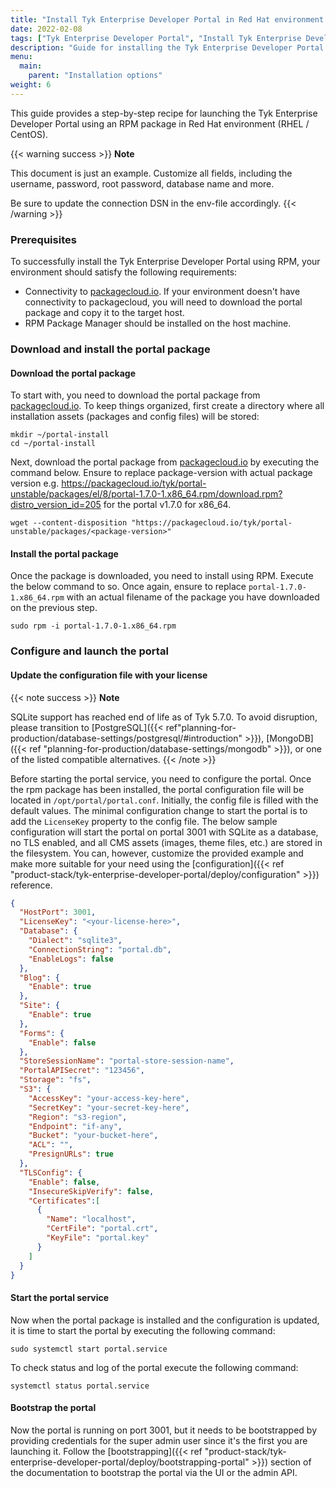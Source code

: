 ```yaml
---
title: "Install Tyk Enterprise Developer Portal in Red Hat environment using RPM"
date: 2022-02-08
tags: ["Tyk Enterprise Developer Portal", "Install Tyk Enterprise Developer Portal using RPM", "RHEL"]
description: "Guide for installing the Tyk Enterprise Developer Portal in Red Hat environment using RPM"
menu:
  main:
    parent: "Installation options"
weight: 6
---
```


This guide provides a step-by-step recipe for launching the Tyk Enterprise Developer Portal using an RPM package in Red Hat environment (RHEL / CentOS).

{{< warning success >}}
**Note**

This document is just an example. Customize all fields, including the username, password, root password, database name and more.

Be sure to update the connection DSN in the env-file accordingly.
{{< /warning >}}


### Prerequisites
To successfully install the Tyk Enterprise Developer Portal using RPM, your environment should satisfy the following requirements:
- Connectivity to [packagecloud.io](https://packagecloud.io). If your environment doesn't have connectivity to packagecloud, you will need to download the portal package and copy it to the target host.
- RPM Package Manager should be installed on the host machine.

### Download and install the portal package
#### Download the portal package
To start with, you need to download the portal package from [packagecloud.io](https://packagecloud.io). To keep things organized, first create a directory where all installation assets (packages and config files) will be stored:
```console
mkdir ~/portal-install
cd ~/portal-install
```

Next, download the portal package from [packagecloud.io](https://packagecloud.io/tyk/portal-unstable) by executing the command below.
Ensure to replace package-version with actual package version e.g. https://packagecloud.io/tyk/portal-unstable/packages/el/8/portal-1.7.0-1.x86_64.rpm/download.rpm?distro_version_id=205 for the portal v1.7.0 for x86_64.
```console
wget --content-disposition "https://packagecloud.io/tyk/portal-unstable/packages/<package-version>"
```

#### Install the portal package
Once the package is downloaded, you need to install using RPM. Execute the below command to so. Once again, ensure to replace `portal-1.7.0-1.x86_64.rpm` with an actual filename of the package you have downloaded on the previous step.  
```console
sudo rpm -i portal-1.7.0-1.x86_64.rpm
```

### Configure and launch the portal

#### Update the configuration file with your license

{{< note success >}}
**Note** 

SQLite support has reached end of life as of Tyk 5.7.0. To avoid disruption, please transition to [PostgreSQL]({{< ref"planning-for-production/database-settings/postgresql/#introduction" >}}), [MongoDB]({{< ref "planning-for-production/database-settings/mongodb" >}}), or one of the listed compatible alternatives.
{{< /note >}}

Before starting the portal service, you need to configure the portal. Once the rpm package has been installed, the portal configuration file will be located in `/opt/portal/portal.conf`.
Initially, the config file is filled with the default values. The minimal configuration change to start the portal is to add the `LicenseKey` property to the config file.
The below sample configuration will start the portal on portal 3001 with SQLite as a database, no TLS enabled, and all CMS assets (images, theme files, etc.) are stored in the filesystem.
You can, however, customize the provided example and make more suitable for your need using the [configuration]({{< ref "product-stack/tyk-enterprise-developer-portal/deploy/configuration" >}}) reference.
```json
{
  "HostPort": 3001,
  "LicenseKey": "<your-license-here>",
  "Database": {
    "Dialect": "sqlite3",
    "ConnectionString": "portal.db",
    "EnableLogs": false
  },
  "Blog": {
    "Enable": true
  },
  "Site": {
    "Enable": true
  },
  "Forms": {
    "Enable": false
  },
  "StoreSessionName": "portal-store-session-name",
  "PortalAPISecret": "123456",
  "Storage": "fs",
  "S3": {
    "AccessKey": "your-access-key-here",
    "SecretKey": "your-secret-key-here",
    "Region": "s3-region",
    "Endpoint": "if-any",
    "Bucket": "your-bucket-here",
    "ACL": "",
    "PresignURLs": true
  },
  "TLSConfig": {
    "Enable": false,
    "InsecureSkipVerify": false,
    "Certificates":[
      {
        "Name": "localhost",
        "CertFile": "portal.crt",
        "KeyFile": "portal.key"
      }
    ]
  }
}
```

#### Start the portal service
Now when the portal package is installed and the configuration is updated, it is time to start the portal by executing the following command:
```console
sudo systemctl start portal.service
```

To check status and log of the portal execute the following command:
```console
systemctl status portal.service
```

#### Bootstrap the portal
Now the portal is running on port 3001, but it needs to be bootstrapped by providing credentials for the super admin user since it's the first you are launching it. Follow the [bootstrapping]({{< ref "product-stack/tyk-enterprise-developer-portal/deploy/bootstrapping-portal" >}}) section of the documentation to bootstrap the portal via the UI or the admin API.